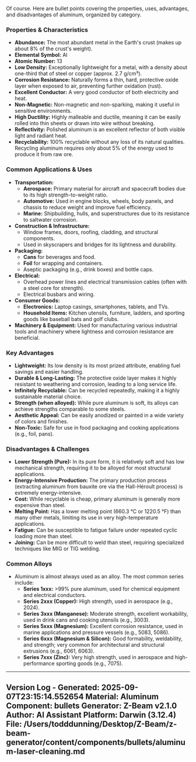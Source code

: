 Of course. Here are bullet points covering the properties, uses, advantages, and disadvantages of aluminum, organized by category.

### **Properties & Characteristics**
*   **Abundance:** The most abundant metal in the Earth's crust (makes up about 8% of the crust's weight).
*   **Elemental Symbol:** Al
*   **Atomic Number:** 13
*   **Low Density:** Exceptionally lightweight for a metal, with a density about one-third that of steel or copper (approx. 2.7 g/cm³).
*   **Corrosion Resistance:** Naturally forms a thin, hard, protective oxide layer when exposed to air, preventing further oxidation (rust).
*   **Excellent Conductor:** A very good conductor of both electricity and heat.
*   **Non-Magnetic:** Non-magnetic and non-sparking, making it useful in sensitive environments.
*   **High Ductility:** Highly malleable and ductile, meaning it can be easily rolled into thin sheets or drawn into wire without breaking.
*   **Reflectivity:** Polished aluminum is an excellent reflector of both visible light and radiant heat.
*   **Recyclability:** 100% recyclable without any loss of its natural qualities. Recycling aluminum requires only about 5% of the energy used to produce it from raw ore.

### **Common Applications & Uses**
*   **Transportation:**
    *   **Aerospace:** Primary material for aircraft and spacecraft bodies due to its high strength-to-weight ratio.
    *   **Automotive:** Used in engine blocks, wheels, body panels, and chassis to reduce weight and improve fuel efficiency.
    *   **Marine:** Shipbuilding, hulls, and superstructures due to its resistance to saltwater corrosion.
*   **Construction & Infrastructure:**
    *   Window frames, doors, roofing, cladding, and structural components.
    *   Used in skyscrapers and bridges for its lightness and durability.
*   **Packaging:**
    *   **Cans** for beverages and food.
    *   **Foil** for wrapping and containers.
    *   Aseptic packaging (e.g., drink boxes) and bottle caps.
*   **Electrical:**
    *   Overhead power lines and electrical transmission cables (often with a steel core for strength).
    *   Electrical busbars and wiring.
*   **Consumer Goods:**
    *   **Electronics:** Laptop casings, smartphones, tablets, and TVs.
    *   **Household Items:** Kitchen utensils, furniture, ladders, and sporting goods like baseball bats and golf clubs.
*   **Machinery & Equipment:** Used for manufacturing various industrial tools and machinery where lightness and corrosion resistance are beneficial.

### **Key Advantages**
*   **Lightweight:** Its low density is its most prized attribute, enabling fuel savings and easier handling.
*   **Durable & Long-Lasting:** The protective oxide layer makes it highly resistant to weathering and corrosion, leading to a long service life.
*   **Infinitely Recyclable:** Can be recycled repeatedly, making it a highly sustainable material choice.
*   **Strength (when alloyed):** While pure aluminum is soft, its alloys can achieve strengths comparable to some steels.
*   **Aesthetic Appeal:** Can be easily anodized or painted in a wide variety of colors and finishes.
*   **Non-Toxic:** Safe for use in food packaging and cooking applications (e.g., foil, pans).

### **Disadvantages & Challenges**
*   **Lower Strength (Pure):** In its pure form, it is relatively soft and has low mechanical strength, requiring it to be alloyed for most structural applications.
*   **Energy-Intensive Production:** The primary production process (extracting aluminum from bauxite ore via the Hall-Héroult process) is extremely energy-intensive.
*   **Cost:** While recyclable is cheap, primary aluminum is generally more expensive than steel.
*   **Melting Point:** Has a lower melting point (660.3 °C or 1220.5 °F) than many other metals, limiting its use in very high-temperature applications.
*   **Fatigue:** Can be susceptible to fatigue failure under repeated cyclic loading more than steel.
*   **Joining:** Can be more difficult to weld than steel, requiring specialized techniques like MIG or TIG welding.

### **Common Alloys**
*   Aluminum is almost always used as an alloy. The most common series include:
    *   **Series 1xxx:** >99% pure aluminum, used for chemical equipment and electrical conductors.
    *   **Series 2xxx (Copper):** High strength, used in aerospace (e.g., 2024).
    *   **Series 3xxx (Manganese):** Moderate strength, excellent workability, used in drink cans and cooking utensils (e.g., 3003).
    *   **Series 5xxx (Magnesium):** Excellent corrosion resistance, used in marine applications and pressure vessels (e.g., 5083, 5086).
    *   **Series 6xxx (Magnesium & Silicon):** Good formability, weldability, and strength; very common for architectural and structural extrusions (e.g., 6061, 6063).
    *   **Series 7xxx (Zinc):** Very high strength, used in aerospace and high-performance sporting goods (e.g., 7075).

---
Version Log - Generated: 2025-09-07T23:15:14.552654
Material: Aluminum
Component: bullets
Generator: Z-Beam v2.1.0
Author: AI Assistant
Platform: Darwin (3.12.4)
File: /Users/todddunning/Desktop/Z-Beam/z-beam-generator/content/components/bullets/aluminum-laser-cleaning.md
---
